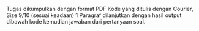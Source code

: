 Tugas dikumpulkan dengan format PDF
Kode yang ditulis dengan Courier, Size 9/10 (sesuai keadaan) 1 Paragraf
dilanjutkan dengan hasil output dibawah kode
kemudian jawaban dari pertanyaan soal.
